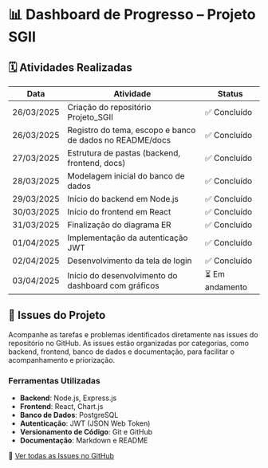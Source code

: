 # 📊 Dashboard de Progresso – Projeto SGII

## 🗓️ Atividades Realizadas

| Data       | Atividade                                                | Status          |
| ---------- | -------------------------------------------------------- | --------------- |
| 26/03/2025 | Criação do repositório Projeto_SGII                      | ✅ Concluído    |
| 26/03/2025 | Registro do tema, escopo e banco de dados no README/docs | ✅ Concluído    |
| 27/03/2025 | Estrutura de pastas (backend, frontend, docs)            | ✅ Concluído    |
| 28/03/2025 | Modelagem inicial do banco de dados                      | ✅ Concluído    |
| 29/03/2025 | Início do backend em Node.js                             | ✅ Concluído    |
| 30/03/2025 | Início do frontend em React                              | ✅ Concluído    |
| 31/03/2025 | Finalização do diagrama ER                               | ✅ Concluído    |
| 01/04/2025 | Implementação da autenticação JWT                        | ✅ Concluído    |
| 02/04/2025 | Desenvolvimento da tela de login                         | ✅ Concluído    |
| 03/04/2025 | Início do desenvolvimento do dashboard com gráficos      | ⏳ Em andamento |
## 🔧 Issues do Projeto

Acompanhe as tarefas e problemas identificados diretamente nas issues do repositório no GitHub. As issues estão organizadas por categorias, como backend, frontend, banco de dados e documentação, para facilitar o acompanhamento e priorização.

### Ferramentas Utilizadas
- **Backend**: Node.js, Express.js
- **Frontend**: React, Chart.js
- **Banco de Dados**: PostgreSQL
- **Autenticação**: JWT (JSON Web Token)
- **Versionamento de Código**: Git e GitHub
- **Documentação**: Markdown e README

🔗 [Ver todas as Issues no GitHub](https://github.com/Bianchi613/Projeto_SGII/issues)
